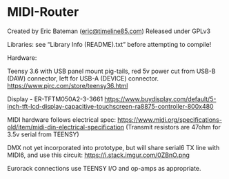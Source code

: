 # MIDI-Router
Created by Eric Bateman (eric@timeline85.com)
Released under GPLv3

Libraries: see “Library Info (README).txt” before attempting to compile!


Hardware:

Teensy 3.6 with USB panel mount pig-tails, red 5v power cut from USB-B (DAW) connector, left for USB-A (DEVICE) connector. 
https://www.pjrc.com/store/teensy36.html

Display - ER-TFTM050A2-3-3661
https://www.buydisplay.com/default/5-inch-tft-lcd-display-capacitive-touchscreen-ra8875-controller-800x480

MIDI hardware follows electrical spec:
https://www.midi.org/specifications-old/item/midi-din-electrical-specification
(Transmit resistors are 47ohm for 3.5v serial from TEENSY)

DMX not yet incorporated into prototype, but will share serial6 TX line with MIDI6, and use this circuit:
https://i.stack.imgur.com/0ZBnO.png

Eurorack connections use TEENSY I/O and op-amps as appropriate.
